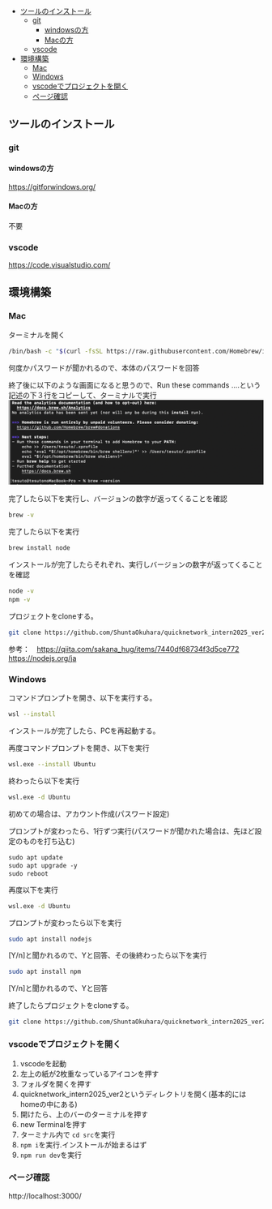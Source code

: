 - [ツールのインストール](#ツールのインストール)
    - [git](#git)
        - [windowsの方](#windowsの方)
        - [Macの方](#macの方)
    - [vscode](#vscode)
- [環境構築](#環境構築)
    - [Mac](#mac)
    - [Windows](#windows)
    - [vscodeでプロジェクトを開く](#vscodeでプロジェクトを開く)
    - [ページ確認](#ページ確認)


## ツールのインストール
### git
#### windowsの方
https://gitforwindows.org/

#### Macの方
不要

### vscode
https://code.visualstudio.com/

## 環境構築
### Mac
ターミナルを開く
```bash
/bin/bash -c "$(curl -fsSL https://raw.githubusercontent.com/Homebrew/install/HEAD/install.sh)"
```
何度かパスワードが聞かれるので、本体のパスワードを回答

終了後に以下のような画面になると思うので、Run these commands ....という記述の下３行をコピーして、ターミナルで実行
![homebrewインストール後](<Homebrew.png>)

完了したら以下を実行し、バージョンの数字が返ってくることを確認
```bash
brew -v
```

完了したら以下を実行
```bash
brew install node
```

インストールが完了したらそれぞれ、実行しバージョンの数字が返ってくることを確認
```bash
node -v
npm -v
```

プロジェクトをcloneする。
```bash
git clone https://github.com/ShuntaOkuhara/quicknetwork_intern2025_ver2.git
```

参考：　https://qiita.com/sakana_hug/items/7440df68734f3d5ce772
https://nodejs.org/ja

### Windows
コマンドプロンプトを開き、以下を実行する。
```bash
wsl --install
```
インストールが完了したら、PCを再起動する。

再度コマンドプロンプトを開き、以下を実行
```bash
wsl.exe --install Ubuntu
```
終わったら以下を実行
```bash
wsl.exe -d Ubuntu
```
初めての場合は、アカウント作成(パスワード設定)

プロンプトが変わったら、1行ずつ実行(パスワードが聞かれた場合は、先ほど設定のものを打ち込む)
```
sudo apt update 
sudo apt upgrade -y 
sudo reboot
```
再度以下を実行
```bash
wsl.exe -d Ubuntu
```
プロンプトが変わったら以下を実行
```bash
sudo apt install nodejs 
```
[Y/n]と聞かれるので、Yと回答、その後終わったら以下を実行
```bash
sudo apt install npm
```
[Y/n]と聞かれるので、Yと回答

終了したらプロジェクトをcloneする。
```bash
git clone https://github.com/ShuntaOkuhara/quicknetwork_intern2025_ver2.git
```

### vscodeでプロジェクトを開く
1. vscodeを起動
2. 左上の紙が2枚重なっているアイコンを押す
3. フォルダを開くを押す
4. quicknetwork_intern2025_ver2というディレクトリを開く(基本的にはhomeの中にある)
5. 開けたら、上のバーのターミナルを押す
6. new Terminalを押す
7. ターミナル内で `cd src`を実行
8. `npm i`を実行.インストールが始まるはず
9. `npm run dev`を実行

### ページ確認
http://localhost:3000/

